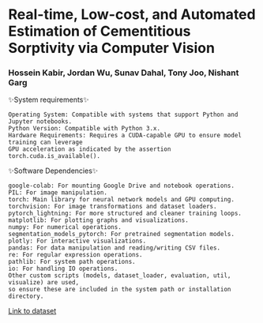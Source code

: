 # Real-time, Low-cost, and Automated Estimation of Cementitious Sorptivity via Computer Vision
###  Hossein Kabir, Jordan Wu, Sunav Dahal, Tony Joo, Nishant Garg

✨System requirements✨

    Operating System: Compatible with systems that support Python and Jupyter notebooks.
    Python Version: Compatible with Python 3.x.
    Hardware Requirements: Requires a CUDA-capable GPU to ensure model training can leverage 
    GPU acceleration as indicated by the assertion torch.cuda.is_available().

✨Software Dependencies✨

    google-colab: For mounting Google Drive and notebook operations.
    PIL: For image manipulation.
    torch: Main library for neural network models and GPU computing.
    torchvision: For image transformations and dataset loaders.
    pytorch_lightning: For more structured and cleaner training loops.
    matplotlib: For plotting graphs and visualizations.
    numpy: For numerical operations.
    segmentation_models_pytorch: For pretrained segmentation models.
    plotly: For interactive visualizations.
    pandas: For data manipulation and reading/writing CSV files.
    re: For regular expression operations.
    pathlib: For system path operations.
    io: For handling IO operations.
    Other custom scripts (models, dataset_loader, evaluation, util, visualize) are used, 
    so ensure these are included in the system path or installation directory.


[Link to dataset](https://drive.google.com/file/d/1uiP14oo8_4OTx6sBgO-uor0SxDhtsdxG/view?usp=sharing)
